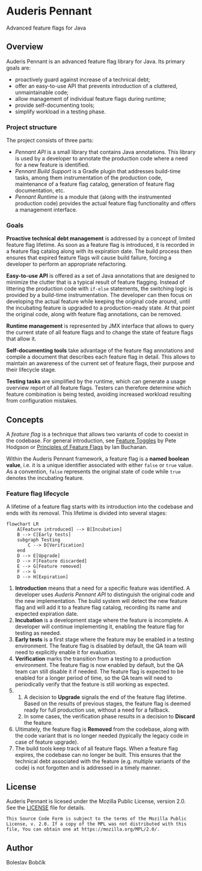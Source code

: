 # Auderis Pennant
Advanced feature flags for Java


## Overview

Auderis Pennant is an advanced feature flag library for Java. Its primary
goals are:
- proactively guard against increase of a technical debt;
- offer an easy-to-use API that prevents introduction of a cluttered, unmaintainable code;
- allow management of individual feature flags during runtime;
- provide self-documenting tools;
- simplify workload in a testing phase.


### Project structure

The project consists of three parts:
- _Pennant API_ is a small library that contains Java annotations. This library
  is used by a developer to annotate the production code where a need for
  a new feature is identified.
- _Pennant Build Support_ is a Gradle plugin that addresses build-time tasks,
  among them instrumentation of the production code, maintenance of a feature flag
  catalog, generation of feature flag documentation, etc.
- _Pennant Runtime_ is a module that (along with the instrumented production code)
  provides the actual feature flag functionality and offers a management interface.


### Goals

__Proactive technical debt management__ is addressed by a concept of limited
feature flag lifetime. As soon as a feature flag is introduced, it is recorded
in a feature flag catalog along with its expiration date. The build process
then ensures that expired feature flags will cause build failure, forcing
a developer to perform an appropriate refactoring.

__Easy-to-use API__ is offered as a set of Java annotations that are designed
to minimize the clutter that is a typical result of feature flagging. Instead
of littering the production code with `if-else` statements, the switching logic
is provided by a build-time instrumentation. The developer can then focus on
developing the actual feature while keeping the original code around, until
the incubating feature is upgraded to a production-ready state. At that point
the original code, along with feature flag annotations, can be removed.

__Runtime management__ is represented by JMX interface that allows to query
the current state of all feature flags and to change the state of feature flags
that allow it.

__Self-documenting tools__ take advantage of the feature flag annotations
and compile a document that describes each feature flag in detail. This allows
to maintain an awareness of the current set of feature flags, their purpose
and their lifecycle stage.

__Testing tasks__ are simplified by the runtime, which can generate a usage
overview report of all feature flags. Testers can therefore determine which
feature combination is being tested, avoiding increased workload resulting
from configuration mistakes.


## Concepts

A _feature flag_ is a technique that allows two variants of code to coexist
in the codebase. For general introduction, see [Feature Toggles](https://martinfowler.com/articles/feature-toggles.html) by Pete Hodgson or
[Principles of Feature Flags](https://www.atlassian.com/continuous-delivery/principles/feature-flags) by Ian Buchanan.

Within the Auderis Pennant framework, a feature flag is a __named
boolean value__, i.e. it is a unique identifier associated with either
`false` or `true` value. As a convention, `false` represents the original state
of code while `true` denotes the incubating feature.


### Feature flag lifecycle

A lifetime of a feature flag starts with its introduction into the codebase and
ends with its removal. This lifetime is divided into several stages:

```mermaid
flowchart LR
    A[Feature introduced] --> B[Incubation]
    B --> C[Early tests]
    subgraph Testing    
        C --> D[Verification]
    end
    D --> E[Upgrade]
    D --> F[Feature discarded]
    E --> G[Feature removed]
    F --> G
    D --> H[Expiration]
```

1. __Introduction__ means that a need for a specific feature was identified.
   A developer uses _Auderis Pennant API_ to distinguish the original code
   and the new implementation. The build system will detect the new feature
   flag and will add it to a feature flag catalog, recording its name and
   expected expiration date.
2. __Incubation__ is a development stage where the feature is incomplete. A developer
   will continue implementing it, enabling the feature flag for testing as needed.
3. __Early tests__ is a first stage where the feature may be enabled in a testing
   environment. The feature flag is disabled by default, the QA team will need
   to explicitly enable it for evaluation.
4. __Verification__ marks the transition from a testing to a production environment.
   The feature flag is now enabled by default, but the QA team can still disable it
   if needed. The feature flag is expected to be enabled for a longer period
   of time, so the QA team will need to periodically verify that the feature
   is still working as expected.
5.
    1. A decision to __Upgrade__  signals the end of the feature flag lifetime.
       Based on the results of previous stages, the feature flag is deemed
       ready for full production use, without a need for a fallback.
    2. In some cases, the verification phase results in a decision to __Discard__
       the feature. 
6. Ultimately, the feature flag is __Removed__ from the codebase, along with
   the code variant that is no longer needed (typically the legacy code in case
   of feature upgrade).
7. The build tools keep track of all feature flags. When a feature flag expires,
   the codebase can no longer be built. This ensures that the technical debt
   associated with the feature (e.g. multiple variants of the code) is not
   forgotten and is addressed in a timely manner.


## License

Auderis Pennant is licesed under the Mozilla Public License, version 2.0. See the
[LICENSE](LICENSE) file for details.

```
This Source Code Form is subject to the terms of the Mozilla Public
License, v. 2.0. If a copy of the MPL was not distributed with this
file, You can obtain one at https://mozilla.org/MPL/2.0/.
```

## Author

Boleslav Bobčík